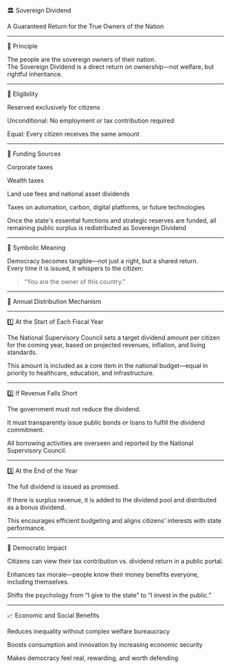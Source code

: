 🏛️ Sovereign Dividend<br/>

A Guaranteed Return for the True Owners of the Nation<br/>


---

🔹 Principle<br/>

The people are the sovereign owners of their nation.<br/>
The Sovereign Dividend is a direct return on ownership—not welfare, but rightful inheritance.<br/>


---

🔹 Eligibility<br/>

Reserved exclusively for citizens<br/>

Unconditional: No employment or tax contribution required<br/>

Equal: Every citizen receives the same amount<br/>



---

🔹 Funding Sources<br/>

Corporate taxes<br/>

Wealth taxes<br/>

Land use fees and national asset dividends<br/>

Taxes on automation, carbon, digital platforms, or future technologies<br/>

Once the state's essential functions and strategic reserves are funded, all remaining public surplus is redistributed as Sovereign Dividend<br/>



---

💬 Symbolic Meaning<br/>

Democracy becomes tangible—not just a right, but a shared return.<br/>
Every time it is issued, it whispers to the citizen:<br/>

> “You are the owner of this country.”<br/>




---

📅 Annual Distribution Mechanism<br/>


---

1️⃣ At the Start of Each Fiscal Year<br/>

The National Supervisory Council sets a target dividend amount per citizen for the coming year, based on projected revenues, inflation, and living standards.<br/>

This amount is included as a core item in the national budget—equal in priority to healthcare, education, and infrastructure.<br/>



---

2️⃣ If Revenue Falls Short<br/>

The government must not reduce the dividend.<br/>

It must transparently issue public bonds or loans to fulfill the dividend commitment.<br/>

All borrowing activities are overseen and reported by the National Supervisory Council.<br/>



---

3️⃣ At the End of the Year<br/>

The full dividend is issued as promised.<br/>

If there is surplus revenue, it is added to the dividend pool and distributed as a bonus dividend.<br/>

This encourages efficient budgeting and aligns citizens' interests with state performance.<br/>



---

🧭 Democratic Impact<br/>

Citizens can view their tax contribution vs. dividend return in a public portal.<br/>

Enhances tax morale—people know their money benefits everyone, including themselves.<br/>

Shifts the psychology from “I give to the state” to “I invest in the public.”<br/>



---

📈 Economic and Social Benefits<br/>

Reduces inequality without complex welfare bureaucracy<br/>

Boosts consumption and innovation by increasing economic security<br/>

Makes democracy feel real, rewarding, and worth defending<br/>

